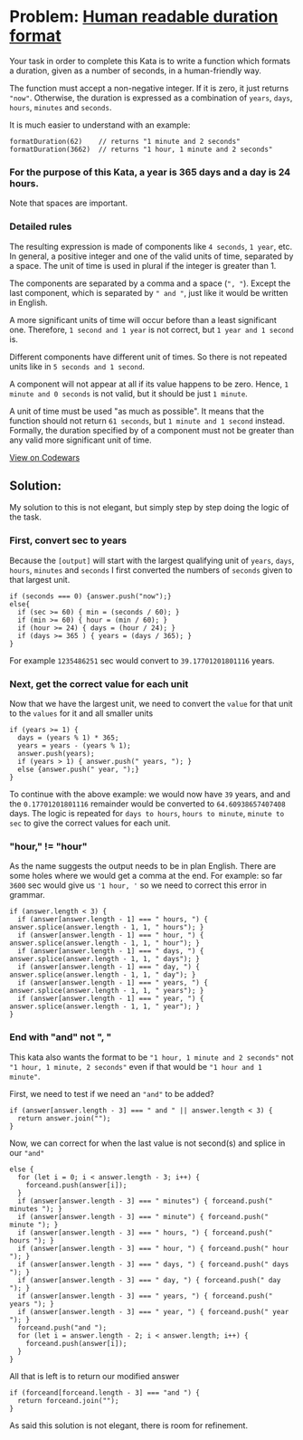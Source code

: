 # Problem: [Human readable duration format](https://www.codewars.com/kata/52742f58faf5485cae000b9a)

Your task in order to complete this Kata is to write a function which formats a duration, given as a number of seconds, in a human-friendly way.

The function must accept a non-negative integer. If it is zero, it just returns ```"now"```. Otherwise, the duration is expressed as a combination of ```years```, ```days```, ```hours```, ```minutes``` and ```seconds```.

It is much easier to understand with an example:
```
formatDuration(62)    // returns "1 minute and 2 seconds"
formatDuration(3662)  // returns "1 hour, 1 minute and 2 seconds"
```
### For the purpose of this Kata, a year is 365 days and a day is 24 hours.

Note that spaces are important.

### Detailed rules
The resulting expression is made of components like ```4 seconds```, ```1 year```, etc. In general, a positive integer and one of the valid units of time, separated by a space. The unit of time is used in plural if the integer is greater than 1.

The components are separated by a comma and a space (```", "```). Except the last component, which is separated by ```" and "```, just like it would be written in English.

A more significant units of time will occur before than a least significant one. Therefore, ```1 second and 1 year``` is not correct, but ```1 year and 1 second``` is.

Different components have different unit of times. So there is not repeated units like in ```5 seconds and 1 second```.

A component will not appear at all if its value happens to be zero. Hence, ```1 minute and 0 seconds``` is not valid, but it should be just ```1 minute```.

A unit of time must be used "as much as possible". It means that the function should not return ```61 seconds```, but ```1 minute and 1 second``` instead. Formally, the duration specified by of a component must not be greater than any valid more significant unit of time.

[View on Codewars](https://www.codewars.com/kata/52742f58faf5485cae000b9a)

## Solution:

My solution to this is not elegant, but simply step by step doing the logic of the task.

### First, convert sec to years
Because the ```[output]``` will start with the largest qualifying unit of ```years```, ```days```, ```hours```, ```minutes``` and ```seconds``` I first converted the numbers of ```seconds``` given to that largest unit.
```
if (seconds === 0) {answer.push("now");}
else{
  if (sec >= 60) { min = (seconds / 60); }
  if (min >= 60) { hour = (min / 60); }
  if (hour >= 24) { days = (hour / 24); }
  if (days >= 365 ) { years = (days / 365); }
}
```
For example ```1235486251``` sec would convert to ```39.17701201801116``` years.

### Next, get the correct value for each unit
Now that we have the largest unit, we need to convert the ```value``` for that unit to the ```values``` for it and all smaller units
```
if (years >= 1) {
  days = (years % 1) * 365;
  years = years - (years % 1);
  answer.push(years);
  if (years > 1) { answer.push(" years, "); }
  else {answer.push(" year, ");}
}
```
To continue with the above example: we would now have ```39``` years, and and the ```0.17701201801116``` remainder would be converted to ```64.60938657407408``` days. The logic is repeated for ```days to hours```, ```hours to minute```, ```minute to sec``` to give the correct values for each unit.

### "hour," != "hour"
As the name suggests the output needs to be in plan English. There are some holes where we would get a comma at the end. For example: so far ```3600``` sec would give us ```'1 hour, '``` so we need to correct this error in grammar.
```
if (answer.length < 3) {
  if (answer[answer.length - 1] === " hours, ") { answer.splice(answer.length - 1, 1, " hours"); }
  if (answer[answer.length - 1] === " hour, ") { answer.splice(answer.length - 1, 1, " hour"); }
  if (answer[answer.length - 1] === " days, ") { answer.splice(answer.length - 1, 1, " days"); }
  if (answer[answer.length - 1] === " day, ") { answer.splice(answer.length - 1, 1, " day"); }
  if (answer[answer.length - 1] === " years, ") { answer.splice(answer.length - 1, 1, " years"); }
  if (answer[answer.length - 1] === " year, ") { answer.splice(answer.length - 1, 1, " year"); }
}
```

### End with "and" not ", "
This kata also wants the format to be ```"1 hour, 1 minute and 2 seconds"``` not ```"1 hour, 1 minute, 2 seconds"``` even if that would be ```"1 hour and 1 minute"```.

First, we need to test if we need an ```"and"``` to be added?
```
if (answer[answer.length - 3] === " and " || answer.length < 3) {
  return answer.join("");
}
```

Now, we can correct for when the last value is not second(s) and splice in our ```"and"```
```
else {
  for (let i = 0; i < answer.length - 3; i++) {
    forceand.push(answer[i]);
  }
  if (answer[answer.length - 3] === " minutes") { forceand.push(" minutes "); }
  if (answer[answer.length - 3] === " minute") { forceand.push(" minute "); }
  if (answer[answer.length - 3] === " hours, ") { forceand.push(" hours "); }
  if (answer[answer.length - 3] === " hour, ") { forceand.push(" hour "); }
  if (answer[answer.length - 3] === " days, ") { forceand.push(" days "); }
  if (answer[answer.length - 3] === " day, ") { forceand.push(" day "); }
  if (answer[answer.length - 3] === " years, ") { forceand.push(" years "); }
  if (answer[answer.length - 3] === " year, ") { forceand.push(" year "); }
  forceand.push("and ");
  for (let i = answer.length - 2; i < answer.length; i++) {
    forceand.push(answer[i]);
  }
}
```

All that is left is to return our modified answer
```
if (forceand[forceand.length - 3] === "and ") {
  return forceand.join("");
}
```

As said this solution is not elegant, there is room for refinement.
